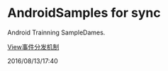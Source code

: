 # AndroidSamples for sync

Android Trainning SampleDames.

[View事件分发机制](https://github.com/MariShunxiang/AndroidSamples/blob/master/View%E4%BA%8B%E4%BB%B6%E5%88%86%E5%8F%91%E6%9C%BA%E5%88%B6.md)

2016/08/13/17:40
